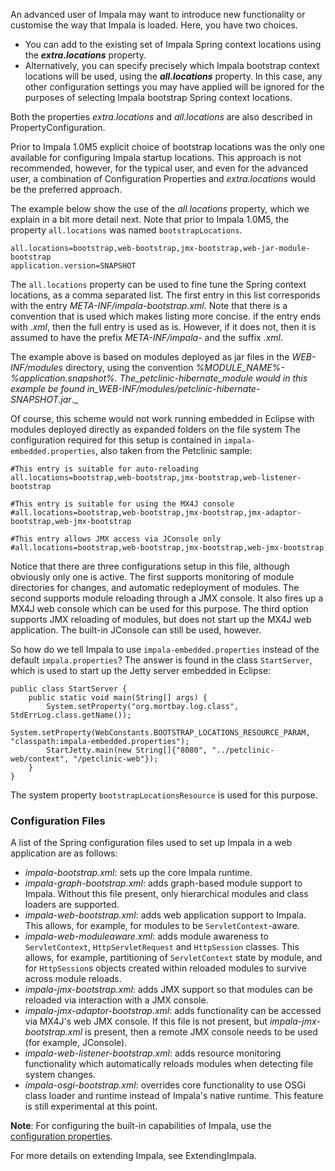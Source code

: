An advanced user of Impala may want to introduce new functionality or customise the way that Impala is loaded.
Here, you have two choices.

  * You can add to the existing set of Impala Spring context locations using the **_extra.locations_** property.
  * Alternatively, you can specify precisely which Impala bootstrap context locations will be used, using the **_all.locations_** property.
In this case, any other configuration settings you may have applied will be ignored for the purposes of selecting
Impala bootstrap Spring context locations.

Both the properties _extra.locations_ and _all.locations_ are also described in PropertyConfiguration.

Prior to Impala 1.0M5 explicit choice of bootstrap locations was the only one available for configuring Impala startup locations.
This approach is not recommended, however, for the typical user, and even for the advanced user, a combination of Configuration Properties
and _extra.locations_ would be the preferred approach.

The example below show the use of the _all.locations_ property, which we explain in a bit more detail next.
Note that prior to Impala 1.0M5, the property `all.locations` was named `bootstrapLocations`.

```
all.locations=bootstrap,web-bootstrap,jmx-bootstrap,web-jar-module-bootstrap
application.version=SNAPSHOT
```

The `all.locations` property can be used to fine tune the Spring context locations, as a comma separated list.
The first entry in this list corresponds with the entry _META-INF/impala-bootstrap.xml_.
Note that there is a convention that is used which makes listing more concise. if the entry ends with _.xml_, then the full entry is used as is.
However, if it does not, then it is assumed to have the prefix _META-INF/impala-_ and the suffix _.xml_.

The example above is based on modules deployed as jar files in the _WEB-INF/modules_ directory, using the convention _%MODULE\_NAME%-%application.snapshot%.
The_petclinic-hibernate_module would in this example be found in_WEB-INF/modules/petclinic-hibernate-SNAPSHOT.jar_._

Of course, this scheme would not work running embedded
in Eclipse with modules deployed directly as expanded folders on the file system
The configuration required for this setup is contained in
`impala-embedded.properties`, also taken from the Petclinic sample:

```
#This entry is suitable for auto-reloading
all.locations=bootstrap,web-bootstrap,jmx-bootstrap,web-listener-bootstrap

#This entry is suitable for using the MX4J console
#all.locations=bootstrap,web-bootstrap,jmx-bootstrap,jmx-adaptor-bootstrap,web-jmx-bootstrap

#This entry allows JMX access via JConsole only
#all.locations=bootstrap,web-bootstrap,jmx-bootstrap,web-jmx-bootstrap
```

Notice that there are three configurations setup in this file, although obviously only one is active.
The first supports monitoring of module directories for changes, and automatic redeployment of modules.
The second supports module reloading through a JMX console. It also fires up a MX4J web console which can be used for this purpose.
The third option supports JMX reloading of modules, but does not start up the MX4J web application. The built-in JConsole can still be
used, however.

So how do we tell Impala to use `impala-embedded.properties` instead of the default `impala.properties`?
The answer is found in the class `StartServer`, which is used to start up the Jetty server embedded in Eclipse:

```
public class StartServer {
	public static void main(String[] args) {
		System.setProperty("org.mortbay.log.class", StdErrLog.class.getName());
		System.setProperty(WebConstants.BOOTSTRAP_LOCATIONS_RESOURCE_PARAM, "classpath:impala-embedded.properties");
		StartJetty.main(new String[]{"8080", "../petclinic-web/context", "/petclinic-web"});
	}
}
```

The system property `bootstrapLocationsResource` is used for this purpose.

### Configuration Files ###

A list of the Spring configuration files used to set up Impala in a web application are as follows:

  * _impala-bootstrap.xml_: sets up the core Impala runtime.
  * _impala-graph-bootstrap.xml_: adds graph-based module support to Impala. Without this file present, only hierarchical modules and class loaders are supported.
  * _impala-web-bootstrap.xml_: adds web application support to Impala. This allows, for example, for modules to be `ServletContext`-aware.
  * _impala-web-moduleaware.xml_: adds module awareness to `ServletContext`, `HttpServletRequest` and `HttpSession` classes. This allows, for example, partitioning of `ServletContext` state by module, and for `HttpSession`s objects created within reloaded modules to survive across module reloads.
  * _impala-jmx-bootstrap.xml_: adds JMX support so that modules can be reloaded via interaction with a JMX console.
  * _impala-jmx-adaptor-bootstrap.xml_: adds functionality can be accessed via MX4J's web JMX console. If this file is not present, but _impala-jmx-bootstrap.xml_ is present, then a remote JMX console needs to be used (for example, JConsole).
  * _impala-web-listener-bootstrap.xml_: adds resource monitoring functionality which automatically reloads modules when detecting file system changes.
  * _impala-osgi-bootstrap.xml_: overrides core functionality to use OSGi class loader and runtime instead of Impala's native runtime. This feature is still experimental at this point.

**Note**:
For configuring the built-in capabilities of Impala, use the [configuration properties](PropertyConfiguration.md).

For more details on extending Impala, see ExtendingImpala.